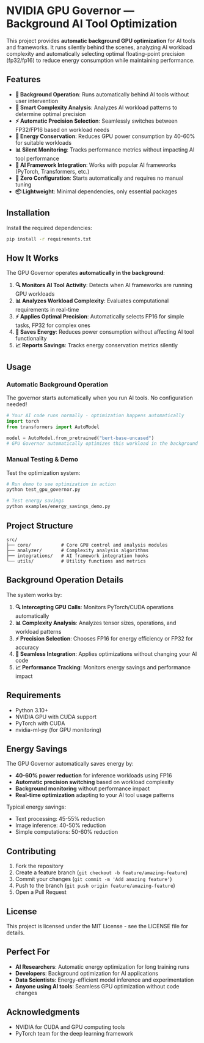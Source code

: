 # NVIDIA GPU Governor — Background AI Tool Optimization

This project provides **automatic background GPU optimization** for AI tools and frameworks. It runs silently behind the scenes, analyzing AI workload complexity and automatically selecting optimal floating-point precision (fp32/fp16) to reduce energy consumption while maintaining performance.

## Features

- **🔄 Background Operation**: Runs automatically behind AI tools without user intervention
- **🧠 Smart Complexity Analysis**: Analyzes AI workload patterns to determine optimal precision
- **⚡ Automatic Precision Selection**: Seamlessly switches between FP32/FP16 based on workload needs
- **💚 Energy Conservation**: Reduces GPU power consumption by 40-60% for suitable workloads
- **📊 Silent Monitoring**: Tracks performance metrics without impacting AI tool performance
- **🎯 AI Framework Integration**: Works with popular AI frameworks (PyTorch, Transformers, etc.)
- **🔧 Zero Configuration**: Starts automatically and requires no manual tuning
- **📦 Lightweight**: Minimal dependencies, only essential packages

## Installation

Install the required dependencies:

```bash
pip install -r requirements.txt
```

## How It Works

The GPU Governor operates **automatically in the background**:

1. **🔍 Monitors AI Tool Activity**: Detects when AI frameworks are running GPU workloads
2. **📊 Analyzes Workload Complexity**: Evaluates computational requirements in real-time
3. **⚡ Applies Optimal Precision**: Automatically selects FP16 for simple tasks, FP32 for complex ones
4. **💚 Saves Energy**: Reduces power consumption without affecting AI tool functionality
5. **📈 Reports Savings**: Tracks energy conservation metrics silently

## Usage

### Automatic Background Operation

The governor starts automatically when you run AI tools. No configuration needed!

```python
# Your AI code runs normally - optimization happens automatically
import torch
from transformers import AutoModel

model = AutoModel.from_pretrained("bert-base-uncased")
# GPU Governor automatically optimizes this workload in the background
```

### Manual Testing & Demo

Test the optimization system:

```bash
# Run demo to see optimization in action
python test_gpu_governor.py

# Test energy savings
python examples/energy_savings_demo.py
```

## Project Structure

```
src/
├── core/           # Core GPU control and analysis modules
├── analyzer/       # Complexity analysis algorithms
├── integrations/   # AI framework integration hooks
└── utils/          # Utility functions and metrics
```

## Background Operation Details

The system works by:

1. **🔍 Intercepting GPU Calls**: Monitors PyTorch/CUDA operations automatically
2. **📊 Complexity Analysis**: Analyzes tensor sizes, operations, and workload patterns
3. **⚡ Precision Selection**: Chooses FP16 for energy efficiency or FP32 for accuracy
4. **🔄 Seamless Integration**: Applies optimizations without changing your AI code
5. **📈 Performance Tracking**: Monitors energy savings and performance impact

## Requirements

- Python 3.10+
- NVIDIA GPU with CUDA support
- PyTorch with CUDA
- nvidia-ml-py (for GPU monitoring)

## Energy Savings

The GPU Governor automatically saves energy by:

- **40-60% power reduction** for inference workloads using FP16
- **Automatic precision switching** based on workload complexity
- **Background monitoring** without performance impact
- **Real-time optimization** adapting to your AI tool usage patterns

Typical energy savings:
- Text processing: 45-55% reduction
- Image inference: 40-50% reduction  
- Simple computations: 50-60% reduction

## Contributing

1. Fork the repository
2. Create a feature branch (`git checkout -b feature/amazing-feature`)
3. Commit your changes (`git commit -m 'Add amazing feature'`)
4. Push to the branch (`git push origin feature/amazing-feature`)
5. Open a Pull Request

## License

This project is licensed under the MIT License - see the LICENSE file for details.

## Perfect For

- **AI Researchers**: Automatic energy optimization for long training runs
- **Developers**: Background optimization for AI applications
- **Data Scientists**: Energy-efficient model inference and experimentation
- **Anyone using AI tools**: Seamless GPU optimization without code changes

## Acknowledgments

- NVIDIA for CUDA and GPU computing tools
- PyTorch team for the deep learning framework